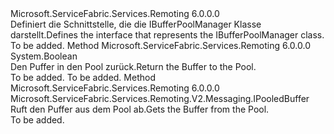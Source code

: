 <Type Name="IBufferPoolManager" FullName="Microsoft.ServiceFabric.Services.Remoting.V2.Messaging.IBufferPoolManager">
  <TypeSignature Language="C#" Value="public interface IBufferPoolManager" />
  <TypeSignature Language="ILAsm" Value=".class public interface auto ansi abstract IBufferPoolManager" />
  <TypeSignature Language="DocId" Value="T:Microsoft.ServiceFabric.Services.Remoting.V2.Messaging.IBufferPoolManager" />
  <TypeSignature Language="VB.NET" Value="Public Interface IBufferPoolManager" />
  <TypeSignature Language="F#" Value="type IBufferPoolManager = interface" />
  <AssemblyInfo>
    <AssemblyName>Microsoft.ServiceFabric.Services.Remoting</AssemblyName>
    <AssemblyVersion>6.0.0.0</AssemblyVersion>
  </AssemblyInfo>
  <Interfaces />
  <Docs>
    <summary>
            <span data-ttu-id="808c8-101">Definiert die Schnittstelle, die die IBufferPoolManager Klasse darstellt.</span><span class="sxs-lookup"><span data-stu-id="808c8-101">Defines the interface that represents the IBufferPoolManager class.</span></span>
            </summary>
    <remarks>To be added.</remarks>
  </Docs>
  <Members>
    <Member MemberName="ReturnBuffer">
      <MemberSignature Language="C#" Value="public bool ReturnBuffer (Microsoft.ServiceFabric.Services.Remoting.V2.Messaging.IPooledBuffer buffer);" />
      <MemberSignature Language="ILAsm" Value=".method public hidebysig newslot virtual instance bool ReturnBuffer(class Microsoft.ServiceFabric.Services.Remoting.V2.Messaging.IPooledBuffer buffer) cil managed" />
      <MemberSignature Language="DocId" Value="M:Microsoft.ServiceFabric.Services.Remoting.V2.Messaging.IBufferPoolManager.ReturnBuffer(Microsoft.ServiceFabric.Services.Remoting.V2.Messaging.IPooledBuffer)" />
      <MemberSignature Language="VB.NET" Value="Public Function ReturnBuffer (buffer As IPooledBuffer) As Boolean" />
      <MemberSignature Language="F#" Value="abstract member ReturnBuffer : Microsoft.ServiceFabric.Services.Remoting.V2.Messaging.IPooledBuffer -&gt; bool" Usage="iBufferPoolManager.ReturnBuffer buffer" />
      <MemberType>Method</MemberType>
      <AssemblyInfo>
        <AssemblyName>Microsoft.ServiceFabric.Services.Remoting</AssemblyName>
        <AssemblyVersion>6.0.0.0</AssemblyVersion>
      </AssemblyInfo>
      <ReturnValue>
        <ReturnType>System.Boolean</ReturnType>
      </ReturnValue>
      <Parameters>
        <Parameter Name="buffer" Type="Microsoft.ServiceFabric.Services.Remoting.V2.Messaging.IPooledBuffer" />
      </Parameters>
      <Docs>
        <param name="buffer"></param>
        <summary>
            <span data-ttu-id="808c8-102">Den Puffer in den Pool zurück.</span><span class="sxs-lookup"><span data-stu-id="808c8-102">Return the Buffer to the Pool.</span></span>
            </summary>
        <returns>To be added.</returns>
        <remarks>To be added.</remarks>
      </Docs>
    </Member>
    <Member MemberName="TakeBuffer">
      <MemberSignature Language="C#" Value="public Microsoft.ServiceFabric.Services.Remoting.V2.Messaging.IPooledBuffer TakeBuffer ();" />
      <MemberSignature Language="ILAsm" Value=".method public hidebysig newslot virtual instance class Microsoft.ServiceFabric.Services.Remoting.V2.Messaging.IPooledBuffer TakeBuffer() cil managed" />
      <MemberSignature Language="DocId" Value="M:Microsoft.ServiceFabric.Services.Remoting.V2.Messaging.IBufferPoolManager.TakeBuffer" />
      <MemberSignature Language="VB.NET" Value="Public Function TakeBuffer () As IPooledBuffer" />
      <MemberSignature Language="F#" Value="abstract member TakeBuffer : unit -&gt; Microsoft.ServiceFabric.Services.Remoting.V2.Messaging.IPooledBuffer" Usage="iBufferPoolManager.TakeBuffer " />
      <MemberType>Method</MemberType>
      <AssemblyInfo>
        <AssemblyName>Microsoft.ServiceFabric.Services.Remoting</AssemblyName>
        <AssemblyVersion>6.0.0.0</AssemblyVersion>
      </AssemblyInfo>
      <ReturnValue>
        <ReturnType>Microsoft.ServiceFabric.Services.Remoting.V2.Messaging.IPooledBuffer</ReturnType>
      </ReturnValue>
      <Parameters />
      <Docs>
        <summary>
            <span data-ttu-id="808c8-103">Ruft den Puffer aus dem Pool ab.</span><span class="sxs-lookup"><span data-stu-id="808c8-103">Gets the Buffer from the Pool.</span></span>
            </summary>
        <returns />
        <remarks>To be added.</remarks>
      </Docs>
    </Member>
  </Members>
</Type>
